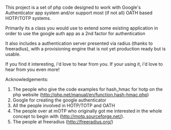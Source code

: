 This project is a set of php code designed to work with Google's Authenticator app system and/or support most (if not all) OATH based HOTP/TOTP systems.

Primarily its a class you would use to extend some existing application in order to use the google auth app as a 2nd factor for authentication

It also includes a authentication server presented via radius (thanks to freeradius), with a provisioning engine that is not yet production ready but is usable.

If you find it interesting, i'd love to hear from you. If your using it, i'd love to hear from you even more!

Acknowledgements:
  1. The people who give the code examples for hash\_hmac for hotp on the php website (http://php.net/manual/en/function.hash-hmac.php)
  1. Google for creating the google authenticator
  1. All the people involved in HOTP/TOTP and OATH
  1. The people over at mOTP who originally got me interested in the whole concept to begin with (http://motp.sourceforge.net/).
  1. The people at freeradius (http://freeradius.org/)